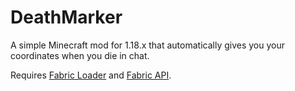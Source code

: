 # DeathMarker

A simple Minecraft mod for 1.18.x that automatically gives you your coordinates when you die in chat.

Requires [Fabric Loader](https://fabricmc.net/use/installer/) and [Fabric API](https://www.curseforge.com/minecraft/mc-mods/fabric-api/files).